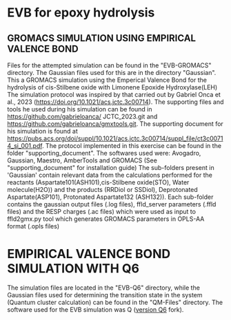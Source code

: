 # EVB for epoxy hydrolysis

## GROMACS SIMULATION USING EMPIRICAL VALENCE BOND
Files for the attempted simulation can be found in the "EVB-GROMACS" directory. The Gaussian files used for this are in the directory "Gaussian".
This a GROMACS simulation using the Emperical Valence Bond for the hydrolysis of cis-Stilbene oxide with Limonene Epoxide Hydroxylase(LEH)
The simulation protocol was inspired by that carried out by Gabriel Onca et al., 2023 (https://doi.org/10.1021/acs.jctc.3c00714). The supporting files and tools he used during his simulation can be found in https://github.com/gabrieloanca/ JCTC_2023.git and https://github.com/gabrieloanca/gmxtools.git. The supporting document for his simulation is found at https://pubs.acs.org/doi/suppl/10.1021/acs.jctc.3c00714/suppl_file/ct3c00714_si_001.pdf.
The protocol implemented in this exercise can be found in the folder "supporting_document".
The softwares used were: Avogadro, Gaussian, Maestro, AmberTools and GROMACS (See "supporting_document" for installation guide)
The sub-folders present in 'Gaussian' contain relevant data from the calculations  performed for the reactants (Aspartate101(ASH101),cis-Stilbene oxide(STO), Water molecule(H2O)) and the products (RRDiol or SSDiol), Deprotonated Aspartate(ASP101), Protonated Aspartate132 (ASH132)). Each sub-folder contains the gaussian output files (.log files), ffld_server parameters (.ffld files) and the RESP charges (.ac files) which were used as input to ffld2gmx.py tool which generates GROMACS parameters in OPLS-AA format (.opls files)
# EMPIRICAL VALENCE BOND SIMULATION WITH Q6

The simulation files are located in the "EVB-Q6" directory, while the Gaussian files used for determining the transition state in the system (Quantum cluster calculation) can be found in the "QM-Files" directory. The software used for the EVB simulation was Q ([version Q6](https://github.com/JordiVillaFreixa/Q6) fork).
